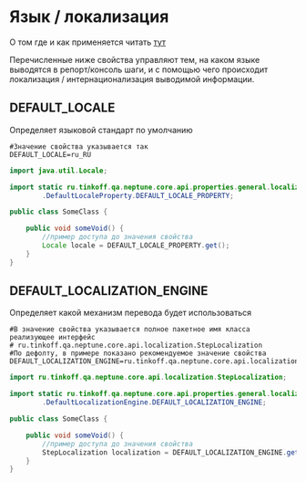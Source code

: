 # Язык / локализация

О том где и как применяется читать [тут](../../core/internationalization.md)

Перечисленные ниже свойства управляют тем, на каком языке выводятся в репорт/консоль шаги, и с помощью чего 
происходит локализация / интернационализация выводимой информации.

## DEFAULT_LOCALE

Определяет языковой стандарт по умолчанию

```properties
#Значение свойства указывается так
DEFAULT_LOCALE=ru_RU
```

```java
import java.util.Locale;

import static ru.tinkoff.qa.neptune.core.api.properties.general.localization
        .DefaultLocaleProperty.DEFAULT_LOCALE_PROPERTY;

public class SomeClass {

    public void someVoid() {
        //пример доступа до значения свойства
        Locale locale = DEFAULT_LOCALE_PROPERTY.get();
    }
}
```

## DEFAULT_LOCALIZATION_ENGINE

Определяет какой механизм перевода будет использоваться

```properties
#В значение свойства указывается полное пакетное имя класса реализующее интерфейс
# ru.tinkoff.qa.neptune.core.api.localization.StepLocalization
#По дефолту, в примере показано рекомендуемое значение свойства
DEFAULT_LOCALIZATION_ENGINE=ru.tinkoff.qa.neptune.core.api.localization.LocalizationByResourceBundle
```

```java
import ru.tinkoff.qa.neptune.core.api.localization.StepLocalization;

import static ru.tinkoff.qa.neptune.core.api.properties.general.localization
        .DefaultLocalizationEngine.DEFAULT_LOCALIZATION_ENGINE;

public class SomeClass {

    public void someVoid() {
        //пример доступа до значения свойства
        StepLocalization localization = DEFAULT_LOCALIZATION_ENGINE.get();
    }
}
```

